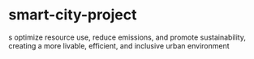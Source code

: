 # smart-city-project
s optimize resource use, reduce emissions, and promote sustainability, creating a more livable, efficient, and inclusive urban environment
